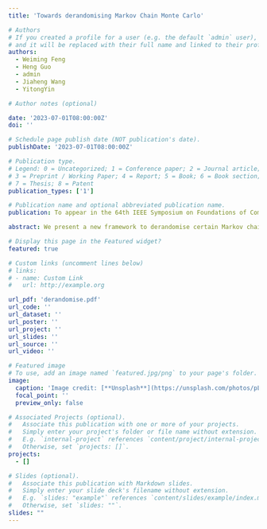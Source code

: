 ```yaml
---
title: 'Towards derandomising Markov Chain Monte Carlo'

# Authors
# If you created a profile for a user (e.g. the default `admin` user), write the username (folder name) here
# and it will be replaced with their full name and linked to their profile.
authors:
  - Weiming Feng
  - Heng Guo
  - admin
  - Jiaheng Wang
  - YitongYin

# Author notes (optional)

date: '2023-07-01T08:00:00Z'
doi: ''

# Schedule page publish date (NOT publication's date).
publishDate: '2023-07-01T08:00:00Z'

# Publication type.
# Legend: 0 = Uncategorized; 1 = Conference paper; 2 = Journal article;
# 3 = Preprint / Working Paper; 4 = Report; 5 = Book; 6 = Book section;
# 7 = Thesis; 8 = Patent
publication_types: ['1']

# Publication name and optional abbreviated publication name.
publication: To appear in the 64th IEEE Symposium on Foundations of Computer Science (FOCS 2023)

abstract: We present a new framework to derandomise certain Markov chain Monte Carlo (MCMC) algorithms. As in MCMC, we first reduce counting problems to sampling from a sequence of marginal distributions. For the latter task, we introduce a method called coupling towards the past that can, in logarithmic time, evaluate one or a constant number of variables from a stationary Markov chain state. Since there are at most logarithmic random choices, this leads to very simple derandomisation. We provide two applications of this framework, namely efficient deterministic approximate counting algorithms for hypergraph independent sets and hypergraph colourings, under local lemma type conditions matching, up to lower order factors, their state-of-the-art randomised counterparts.

# Display this page in the Featured widget?
featured: true

# Custom links (uncomment lines below)
# links:
# - name: Custom Link
#   url: http://example.org

url_pdf: 'derandomise.pdf'
url_code: ''
url_dataset: ''
url_poster: ''
url_project: ''
url_slides: ''
url_source: ''
url_video: ''

# Featured image
# To use, add an image named `featured.jpg/png` to your page's folder.
image:
  caption: 'Image credit: [**Unsplash**](https://unsplash.com/photos/pLCdAaMFLTE)'
  focal_point: ''
  preview_only: false

# Associated Projects (optional).
#   Associate this publication with one or more of your projects.
#   Simply enter your project's folder or file name without extension.
#   E.g. `internal-project` references `content/project/internal-project/index.md`.
#   Otherwise, set `projects: []`.
projects:
  - []

# Slides (optional).
#   Associate this publication with Markdown slides.
#   Simply enter your slide deck's filename without extension.
#   E.g. `slides: "example"` references `content/slides/example/index.md`.
#   Otherwise, set `slides: ""`.
slides: ""
---
```


